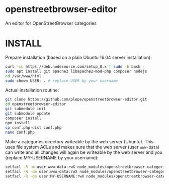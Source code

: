 # openstreetbrowser-editor
An editor for OpenStreetBrowser categories

# INSTALL
Prepare installation (based on a plain Ubuntu 16.04 server installation):

```sh
curl -sL https://deb.nodesource.com/setup_8.x | sudo -E bash -
sudo apt install git apache2 libapache2-mod-php composer nodejs
cd /var/www/html
sudo chown USER: . # replace USER by your username
```

Actual installation routine:
```sh
git clone https://github.com/plepe/openstreetbrowser-editor.git
cd openstreetbrowser-editor
git submodule init
git submodule update
composer install
npm install
cp conf.php-dist conf.php
nano conf.php
```

Make a categories directory writeable by the web server (Ubuntu). This uses file system ACLs and makes sure that the web server (user `www-data`) can write and all changes will again be writeable by the web server and you (replace MY-USERNAME by your username):
```sh
setfacl -R -m user:www-data:rwX node_modules/openstreetbrowser-categories-main/
setfacl -R -dm user:www-data:rwX node_modules/openstreetbrowser-categories-main/
setfacl -R -dm user:MY-USERNAME:rwX node_modules/openstreetbrowser-categories-main/
```
